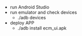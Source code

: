 
- run Android Studio
- run emulator and check devices
  - ./adb devices
- deploy APP
  - ./adb install ecm_ui.apk
